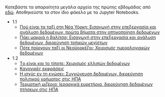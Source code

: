 Κατεβάστε τα απαραίτητα μεγάλα αρχεία της πρώτης εβδομάδας από [εδώ](https://ekdda-my.sharepoint.com/:f:/g/personal/ctsolkas_edu_ekdd_gr/Et4KwMAHzxdEqBGwgvT_MTcBvbYeuoUM8tgu7MUb79KzdA?e=2fbFkJ). 
Αποθηκεύστε τα στον ίδιο φάκελο με τα Jupyter Notebooks.

- 1.1
    - [Πού είναι τα ταξί στη Νέα Υόρκη: Εισαγωγή στην επεξεργασία και ανάλυση δεδομένων, πρώτα βήματα στην οπτικοποίηση δεδομένων](1.1/01_where_are_the_taxis_in_nyc.ipynb)
    - [Πάει μακριά η βαλίτσα; Εισαγωγή στην επεξεργασία και ανάλυση δεδομένων, διερεύνηση τοπικών μεγίστων](1.1/02_nyc_trip_lengths-2.ipynb)
    - [Πότε παίρνουν ταξί οι Νεοϋορκέζοι; Χειρισμός ημερολογιακών δεδομένων](1.1/03_when_do_new_yorkers_take_taxis.ipynb)
- 1.2
    - [Tο είναι και το τίποτε: Χειρισμός ελλιπών δεδομένων](1.2/01_being_and_nothingness.ipynb)
    - [Κανονικές εκφράσεις](1.2/02_regexes.ipynb)
    - [Η ισχύς εν τη ενώσει: Συγχώνευση δεδομένων, διερεύνηση πολιτικού χρήματος στις ΗΠΑ](1.2/03_et_pluribus_unum.ipynb)
    - [ Τερματική μιζέρια: Ιεραρχικά ευρετήρια, διερεύνηση δεδομένων πτήσεων στις ΗΠΑ](1.2/04_terminal_misery.ipynb)